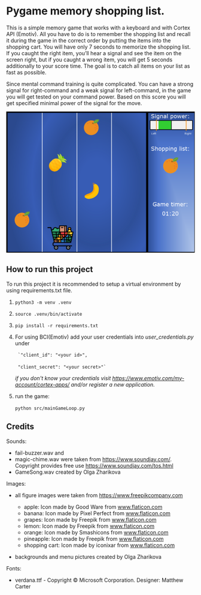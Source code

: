 # **Pygame memory shopping list.**

This is a simple memory game that works with a keyboard and with Cortex API (Emotiv). All you have to  do is to remember
the shopping list and recall it during the game in the correct order by putting the items into the shopping cart. You will have only 7 seconds to memorize the shopping list. If you caught the right item, you’ll hear a signal and see the item on the screen right, but if you caught a wrong item, you will get 5 seconds additionally to your score time. The goal is to catch all items on your list as fast as possible. 

Since mental command training is quite complicated. You can have a strong signal for right-command and a weak signal for left-command, in the game you will get tested on your command power. Based on this score you will get specified minimal power of the signal for the move.

![game in action](img/gameInAction.png)

## **How to run this project**

To run this project it is recommended to setup a virtual environment by using requirements.txt file.

1.  `python3 -m venv .venv`
2.  `source .venv/bin/activate`
3.  `pip install -r requirements.txt`

4. For using BCI(Emotiv) add your user credentials into _user_credentials.py_ under 

        `"client_id": "<your id>",
        
        "client_secret": "<your secret>"`
        
   _if you don't know your credentials visit https://www.emotiv.com/my-account/cortex-apps/ and/or register a new application._

5. run the game: 

    `python src/mainGameLoop.py`


## **Credits**

Sounds:

- fail-buzzer.wav and 
- magic-chime.wav were taken from https://www.soundjay.com/. Copyright provides free use https://www.soundjay.com/tos.html
- GameSong.wav created by Olga Zharikova

Images: 

- all figure images were taken from https://www.freepikcompany.com
    - apple: Icon made by Good Ware from www.flaticon.com
    - banana: Icon made by Pixel Perfect from www.flaticon.com
    - grapes: Icon made by Freepik from www.flaticon.com
    - lemon: Icon made by Freepik from www.flaticon.com
    - orange: Icon made by Smashicons from www.flaticon.com
    - pineapple: Icon made by Freepik from www.flaticon.com
    - shopping cart: Icon made by iconixar from www.flaticon.com
    
- backgrounds and menu pictures created by Olga Zharikova 


Fonts:

- verdana.ttf - Copyright © Microsoft Corporation. Designer: Matthew Carter

